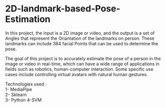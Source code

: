 # 2D-landmark-based-Pose-Estimation

In this project, the input is a 2D image or video, and the output is a set of Angles that represent the Oriantation of the landmarks on person. These landmarks can include 384 facial Points that can be used to determine the pose.

The goal of this project is to accurately estimate the pose of a person in the image or video in real-time, 
which can have a wide range of applications in fields such as robotics, human-computer interaction. 
Some specific use cases include controlling virtual avatars with natural human gestures.

Technologies used :                                                                                                
1- MediaPipe                                                                                                 
2- Sklearn                                                                                                
3- Python
4-SVM
